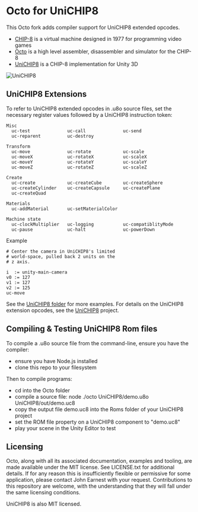 Octo for UniCHIP8
=================

This Octo fork adds compiler support for UniCHIP8 extended opcodes.

* [CHIP-8](http://mattmik.com/chip8.html) is a virtual machine designed in 1977 for programming video games
* [Octo](http://johnearnest.github.io/Octo/) is a high level assembler, disassembler and simulator for the CHIP-8
* [UniCHIP8](https://github.com/psema4/unichip8) is a CHIP-8 implementation for Unity 3D

![UniCHIP8](https://raw.githubusercontent.com/psema4/unichip8/feature/unity-integration/Assets/UniCHIP8/unichip8-v1.png)

UniCHIP8 Extensions
-------------------

To refer to UniCHIP8 extended opcodes in .u8o source files, set the necessary register values followed by a UniCHIP8 
instruction token:

    Misc
      uc-test              uc-call              uc-send
      uc-reparent          uc-destroy

    Transform
      uc-move              uc-rotate            uc-scale
      uc-moveX             uc-rotateX           uc-scaleX
      uc-moveY             uc-rotateY           uc-scaleY
      uc-moveZ             uc-rotateZ           uc-scaleZ

    Create
      uc-create            uc-createCube        uc-createSphere
      uc-createCylinder    uc-createCapsule     uc-createPlane
      uc-createQuad

    Materials
      uc-addMaterial       uc-setMaterialColor

    Machine state
      uc-clockMultiplier   uc-logging           uc-compatiblityMode
      uc-pause             uc-halt              uc-powerDown


Example

    # Center the camera in UniCHIP8's limited
    # world-space, pulled back 2 units on the
    # z axis.
    
    i  := unity-main-camera
    v0 := 127
    v1 := 127
    v2 := 125
    uc-move

See the [UniCHIP8 folder]() for more examples. For details on the UniCHIP8 extension opcodes, see the 
[UniCHIP8](https://github.com/psema4/unichip8) project.

Compiling & Testing UniCHIP8 Rom files
--------------------------------------

To compile a .u8o source file from the command-line, ensure you have the compiler:

* ensure you have Node.js installed
* clone this repo to your filesystem

Then to compile programs:

* cd into the Octo folder
* compile a source file: node ./octo UniCHIP8/demo.u8o UniCHIP8/out/demo.uc8
* copy the output file demo.uc8 into the Roms folder of your UniCHIP8 project
* set the ROM file property on a UniCHIP8 component to "demo.uc8"
* play your scene in the Unity Editor to test

Licensing
---------
Octo, along with all its associated documentation, examples and tooling, are made available under the MIT license. See LICENSE.txt for additional details. If for any reason this is insufficiently flexible or permissive for some application, please contact John Earnest with your request. Contributions to this repository are welcome, with the understanding that they will fall under the same licensing conditions.

UniCHIP8 is also MIT licensed.
